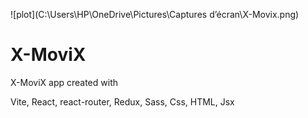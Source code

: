 ![plot](‪C:\Users\HP\OneDrive\Pictures\Captures d’écran\X-Movix.png)

# X-MoviX
X-MoviX app created with 

Vite,
React,
react-router,
Redux,
Sass,
Css,
HTML,
Jsx
